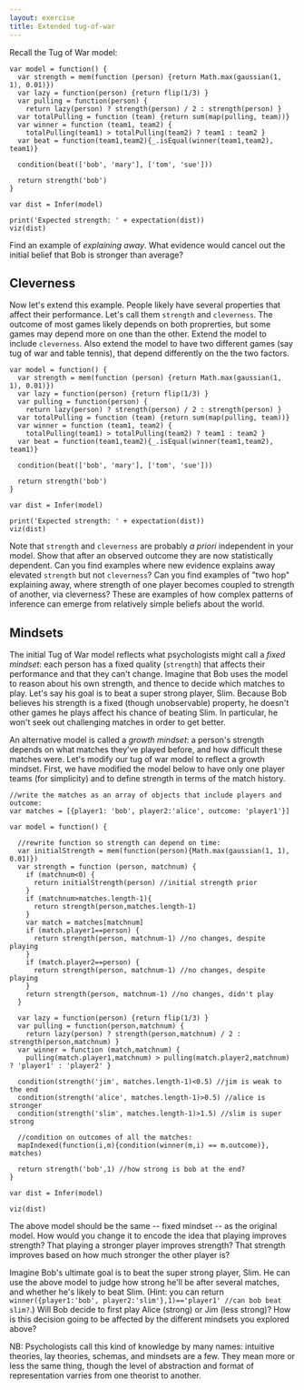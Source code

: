 ```yaml
---
layout: exercise
title: Extended tug-of-war
---
```



Recall the Tug of War model:

~~~~
var model = function() {
  var strength = mem(function (person) {return Math.max(gaussian(1, 1), 0.01)})
  var lazy = function(person) {return flip(1/3) }
  var pulling = function(person) {
    return lazy(person) ? strength(person) / 2 : strength(person) }
  var totalPulling = function (team) {return sum(map(pulling, team))}
  var winner = function (team1, team2) {
    totalPulling(team1) > totalPulling(team2) ? team1 : team2 }
  var beat = function(team1,team2){_.isEqual(winner(team1,team2), team1)}

  condition(beat(['bob', 'mary'], ['tom', 'sue']))

  return strength('bob')
}

var dist = Infer(model)

print('Expected strength: ' + expectation(dist))
viz(dist)
~~~~

Find an example of *explaining away*. What evidence would cancel out the initial belief that Bob is stronger than average?

## Cleverness

Now let's extend this example. People likely have several properties that affect their performance. Let's call them `strength` and `cleverness`. The outcome of most games likely depends on both proprerties, but some games may depend more on one than the other. Extend the model to include `cleverness`. Also extend the model to have two different games (say tug of war and table tennis), that depend differently on the the two factors.

~~~~
var model = function() {
  var strength = mem(function (person) {return Math.max(gaussian(1, 1), 0.01)})
  var lazy = function(person) {return flip(1/3) }
  var pulling = function(person) {
    return lazy(person) ? strength(person) / 2 : strength(person) }
  var totalPulling = function (team) {return sum(map(pulling, team))}
  var winner = function (team1, team2) {
    totalPulling(team1) > totalPulling(team2) ? team1 : team2 }
  var beat = function(team1,team2){_.isEqual(winner(team1,team2), team1)}

  condition(beat(['bob', 'mary'], ['tom', 'sue']))

  return strength('bob')
}

var dist = Infer(model)

print('Expected strength: ' + expectation(dist))
viz(dist)
~~~~

Note that `strength` and `cleverness` are probably *a priori* independent in your model. Show that after an observed outcome they are now statistically dependent. Can you find examples where new evidence explains away elevated `strength` but not `cleverness`? Can you find examples of "two hop" explaining away, where strength of one player becomes coupled to strength of another, via cleverness? These are examples of how complex patterns of inference can emerge from relatively simple beliefs about the world.



## Mindsets

The initial Tug of War model reflects what psychologists might call a *fixed mindset*: each person has a fixed quality (`strength`) that affects their performance and that they can't change. Imagine that Bob uses the model to reason about his own strength, and thence to decide which matches to play. Let's say his goal is to beat a super strong player, Slim. Because Bob believes his strength is a fixed (though unobservable) property, he doesn't other games he plays affect his chance of beating Slim. In particular, he won't seek out challenging matches in order to get better.

An alternative model is called a *growth mindset*: a person's strength depends on what matches they've played before, and how difficult these matches were. Let's modify our tug of war model to reflect a growth mindset. First, we have modified the model below to have only one player teams (for simplicity) and to define strength in terms of the match history.

~~~~
//write the matches as an array of objects that include players and outcome:
var matches = [{player1: 'bob', player2:'alice', outcome: 'player1'}]

var model = function() {
  
  //rewrite function so strength can depend on time:
  var initialStrength = mem(function(person){Math.max(gaussian(1, 1), 0.01)})
  var strength = function (person, matchnum) {
    if (matchnum<0) {
      return initialStrength(person) //initial strength prior
    }
    if (matchnum>matches.length-1){
      return strength(person,matches.length-1)
    }
    var match = matches[matchnum]
    if (match.player1==person) {
      return strength(person, matchnum-1) //no changes, despite playing
    }
    if (match.player2==person) {
      return strength(person, matchnum-1) //no changes, despite playing
    }
    return strength(person, matchnum-1) //no changes, didn't play
  }
  
  var lazy = function(person) {return flip(1/3) }
  var pulling = function(person,matchnum) {
    return lazy(person) ? strength(person,matchnum) / 2 : strength(person,matchnum) }
  var winner = function (match,matchnum) {
    pulling(match.player1,matchnum) > pulling(match.player2,matchnum) ? 'player1' : 'player2' }

  condition(strength('jim', matches.length-1)<0.5) //jim is weak to the end
  condition(strength('alice', matches.length-1)>0.5) //alice is stronger
  condition(strength('slim', matches.length-1)>1.5) //slim is super strong
  
  //condition on outcomes of all the matches:
  mapIndexed(function(i,m){condition(winner(m,i) == m.outcome)}, matches)

  return strength('bob',1) //how strong is bob at the end?
}

var dist = Infer(model)

viz(dist)
~~~~

The above model should be the same -- fixed mindset -- as the original model. 
How would you change it to encode the idea that playing improves strength?
That playing a stronger player improves strength?
That strength improves based on how much stronger the other player is?


Imagine Bob's ultimate goal is to beat the super strong player, Slim. 
He can use the above model to judge how strong he'll be after several matches, and whether he's likely to beat Slim. (Hint: you can return `winner({player1:'bob', player2:'slim'},1)=='player1' //can bob beat slim?`.)
Will Bob decide to first play Alice (strong) or Jim (less strong)? How is this decision going to be affected by the different mindsets you explored above?

NB: Psychologists call this kind of knowledge by many names: intuitive theories, lay theories, schemas, and mindsets are a few. They mean more or less the same thing, though the level of abstraction and format of representation varries from one theorist to another.

